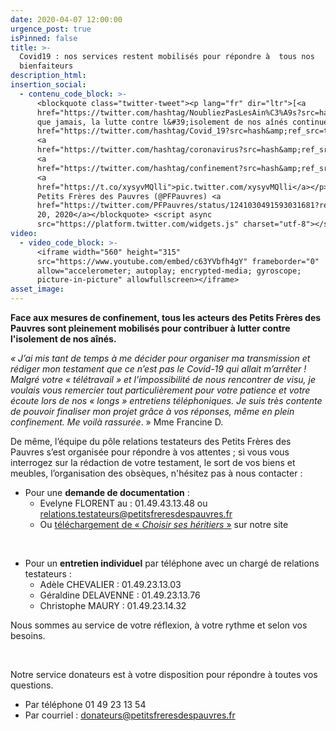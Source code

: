 ```yaml
---
date: 2020-04-07 12:00:00
urgence_post: true
isPinned: false
title: >-
  Covid19 : nos services restent mobilisés pour répondre à  tous nos
  bienfaiteurs
description_html:
insertion_social:
  - contenu_code_block: >-
      <blockquote class="twitter-tweet"><p lang="fr" dir="ltr">[<a
      href="https://twitter.com/hashtag/NoubliezPasLesAin%C3%A9s?src=hash&amp;ref_src=twsrc%5Etfw">#NoubliezPasLesAinés</a>]<br>Plus
      que jamais, la lutte contre l&#39;isolement de nos aînés continue<a
      href="https://twitter.com/hashtag/Covid_19?src=hash&amp;ref_src=twsrc%5Etfw">#Covid_19</a>
      <a
      href="https://twitter.com/hashtag/coronavirus?src=hash&amp;ref_src=twsrc%5Etfw">#coronavirus</a>
      <a
      href="https://twitter.com/hashtag/confinement?src=hash&amp;ref_src=twsrc%5Etfw">#confinement</a>
      <a
      href="https://t.co/xysyvMQlli">pic.twitter.com/xysyvMQlli</a></p>&mdash;
      Petits Frères des Pauvres (@PFPauvres) <a
      href="https://twitter.com/PFPauvres/status/1241030491593031681?ref_src=twsrc%5Etfw">March
      20, 2020</a></blockquote> <script async
      src="https://platform.twitter.com/widgets.js" charset="utf-8"></script>
video:
  - video_code_block: >-
      <iframe width="560" height="315"
      src="https://www.youtube.com/embed/c63YVbfh4gY" frameborder="0"
      allow="accelerometer; autoplay; encrypted-media; gyroscope;
      picture-in-picture" allowfullscreen></iframe>
asset_image:
---
```


**Face aux mesures de confinement, tous les acteurs des Petits Fr&egrave;res des Pauvres sont pleinement mobilis&eacute;s pour contribuer &agrave; lutter contre l'isolement de nos a&icirc;n&eacute;s.**

*&laquo; J’ai mis tant de temps &agrave; me d&eacute;cider pour organiser ma transmission et r&eacute;diger mon testament que ce n’est pas le Covid-19 qui allait m’arr&ecirc;ter \! Malgr&eacute; votre &laquo; t&eacute;l&eacute;travail &raquo; et l’impossibilit&eacute; de nous rencontrer de visu, je voulais vous remercier tout particuli&egrave;rement pour votre patience et votre &eacute;coute lors de nos &laquo; longs &raquo; entretiens t&eacute;l&eacute;phoniques. Je suis tr&egrave;s contente de pouvoir finaliser mon projet gr&acirc;ce &agrave; vos r&eacute;ponses, m&ecirc;me en plein confinement. Me voil&agrave; rassur&eacute;e*. &raquo; Mme Francine D.

De m&ecirc;me, l’&eacute;quipe du p&ocirc;le relations testateurs des Petits Fr&egrave;res des Pauvres s’est organis&eacute;e pour r&eacute;pondre &agrave; vos attentes ; si vous vous interrogez sur la r&eacute;daction de votre testament, le sort de vos biens et meubles, l’organisation des obs&egrave;ques, n'h&eacute;sitez pas &agrave; nous contacter :

* Pour une **demande de documentation** :
  * Evelyne FLORENT au : 01.49.43.13.48 ou relations.testateurs@petitsfreresdespauvres.fr
  * Ou [t&eacute;l&eacute;chargement de &laquo; *Choisir ses h&eacute;ritiers* &raquo;](https://www.petitsfreresdespauvres.fr/jagis/legs-et-assurance-vie) sur notre site

&nbsp;

* Pour un **entretien individuel** par t&eacute;l&eacute;phone avec un charg&eacute; de relations testateurs :
  * Ad&egrave;le CHEVALIER : 01.49.23.13.03
  * G&eacute;raldine DELAVENNE : 01.49.23.13.76
  * Christophe MAURY : 01.49.23.14.32

Nous sommes au service de votre r&eacute;flexion, &agrave; votre rythme et selon vos besoins.

&nbsp;

Notre service donateurs est &agrave; votre disposition pour r&eacute;pondre &agrave; toutes vos questions.

* Par t&eacute;l&eacute;phone 01 49 23 13 54
* Par courriel : donateurs@petitsfreresdespauvres.fr